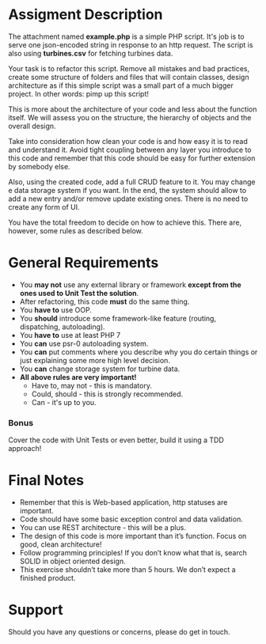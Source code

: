 # Assigment Description

The attachment named __example.php__ is a simple PHP script. It's job is to serve one json-encoded string in response to
 an http request. The script is also using __turbines.csv__ for fetching turbines data. 

Your task is to refactor this script. Remove all mistakes and bad practices, create some structure of folders and files that will contain classes, design architecture as if this simple script was a small part of a much bigger project. In other words: pimp up this script! 

This is more about the architecture of your code and less about the function itself. We will assess you on the structure, the hierarchy of objects and the overall design. 

Take into consideration how clean your code is and how easy it is to read and understand it. Avoid tight coupling between any layer you introduce to this code and remember that this code should be easy for further extension by somebody else. 

Also, using the created code, add a full CRUD feature to it. You may change e data storage system if you want. In the end, the system should allow to add a new entry and/or remove update existing ones. There is no need to create any form of UI.

You have the total freedom to decide on how to achieve this. There are, however, some rules as described below.

# General Requirements

* You __may not__ use any external library or framework __except from the ones used to Unit Test the solution__.
* After refactoring, this code __must__ do the same thing.
* You __have to__ use OOP.
* You __should__ introduce some framework-like feature (routing, dispatching, autoloading).
* You __have to__ use at least PHP 7
* You __can__ use psr-0 autoloading system.
* You __can__ put comments where you describe why you do certain things or just explaining some more high level decision.
* You __can__ change storage system for turbine data.
* __All above rules are very important!__
  * Have to, may not - this is mandatory.
  * Could, should - this is strongly recommended. 
   * Can - it's up to you.

### Bonus

Cover the code with Unit Tests or even better, build it using a TDD approach!

# Final Notes

* Remember that this is Web-based application, http statuses are important. 
* Code should have some basic exception control and data validation.
* You can use REST architecture - this will be a plus.
* The design of this code is more important than it’s function. Focus on good, clean architecture!
* Follow programming principles! If you don’t know what that is, search SOLID in object oriented design.
* This exercise shouldn’t take more than 5 hours. We don’t expect a finished product.


# Support

Should you have any questions or concerns, please do get in touch.
